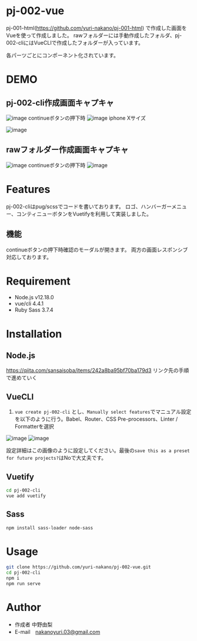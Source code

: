# pj-002-vue
pj-001-html(https://github.com/yuri-nakano/pj-001-html) で作成した画面をVueを使って作成しました。
rawフォルダーには手動作成したフォルダ、pj-002-cliにはVueCLIで作成したフォルダーが入っています。

各パーツごとにコンポーネント化されています。
 
# DEMO

## pj-002-cli作成画面キャプキャ
![image](https://user-images.githubusercontent.com/64944011/99899511-4287cf00-2ced-11eb-91b7-6971c517090b.png)
continueボタンの押下時
![image](https://user-images.githubusercontent.com/64944011/99899513-4582bf80-2ced-11eb-8ca2-1d6f3cbaa329.png)
iphone Xサイズ

![image](https://user-images.githubusercontent.com/64944011/101308932-63742680-388e-11eb-9567-096c6dccb674.png)

## rawフォルダー作成画面キャプキャ
![image](https://user-images.githubusercontent.com/64944011/101308782-00828f80-388e-11eb-8f02-4a9a32619b88.png)
continueボタンの押下時
![image](https://user-images.githubusercontent.com/64944011/101308785-037d8000-388e-11eb-8cb4-e55354f858ed.png)

# Features

pj-002-cliはpug/scssでコードを書いております。
ロゴ、ハンバーガーメニュー、コンティニューボタンをVuetifyを利用して実装しました。

## 機能
continueボタンの押下時確認のモーダルが開きます。
両方の画面レスポンシブ対応しております。

 
# Requirement
 
* Node.js v12.18.0 
* vue/cli 4.4.1 
* Ruby Sass 3.7.4

 
# Installation
 
## Node.js
https://qiita.com/sansaisoba/items/242a8ba95bf70ba179d3 
リンク先の手順で進めていく

## VueCLI
1. `vue create pj-002-cli` とし、`Manually select features`でマニュアル設定を以下のように行う。Babel、Router、CSS Pre-processors、Linter / Formatterを選択

![image](https://user-images.githubusercontent.com/64944011/101312432-12b4fb80-3897-11eb-9729-bb268dc07508.png)
![image](https://user-images.githubusercontent.com/64944011/101312441-16488280-3897-11eb-9e71-3a941841c70e.png)

設定詳細はこの画像のように設定してください。最後の`save this as a preset for future projects?`はNoで大丈夫です。

## Vuetify

```bash
cd pj-002-cli
vue add vuetify
```

## Sass

```bash
npm install sass-loader node-sass
```

# Usage
 
```bash
git clone https://github.com/yuri-nakano/pj-002-vue.git
cd pj-002-cli
npm i
npm run serve
```
 
# Author
 
* 作成者 中野由梨
* E-mail　nakanoyuri.03@gmail.com
 
